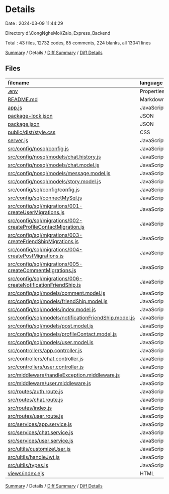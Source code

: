 # Details

Date : 2024-03-09 11:44:29

Directory d:\\CongNgheMoi\\Zalo_Express_Backend

Total : 43 files,  12732 codes, 85 comments, 224 blanks, all 13041 lines

[Summary](results.md) / Details / [Diff Summary](diff.md) / [Diff Details](diff-details.md)

## Files
| filename | language | code | comment | blank | total |
| :--- | :--- | ---: | ---: | ---: | ---: |
| [.env](/.env) | Properties | 12 | 8 | 3 | 23 |
| [README.md](/README.md) | Markdown | 9 | 0 | 4 | 13 |
| [app.js](/app.js) | JavaScript | 40 | 9 | 18 | 67 |
| [package-lock.json](/package-lock.json) | JSON | 10,351 | 0 | 1 | 10,352 |
| [package.json](/package.json) | JSON | 52 | 0 | 1 | 53 |
| [public/dist/style.css](/public/dist/style.css) | CSS | 0 | 0 | 1 | 1 |
| [server.js](/server.js) | JavaScript | 30 | 3 | 20 | 53 |
| [src/config/nosql/config.js](/src/config/nosql/config.js) | JavaScript | 16 | 5 | 5 | 26 |
| [src/config/nosql/models/chat.history.js](/src/config/nosql/models/chat.history.js) | JavaScript | 21 | 0 | 3 | 24 |
| [src/config/nosql/models/chat.model.js](/src/config/nosql/models/chat.model.js) | JavaScript | 42 | 0 | 3 | 45 |
| [src/config/nosql/models/message.model.js](/src/config/nosql/models/message.model.js) | JavaScript | 37 | 0 | 5 | 42 |
| [src/config/nosql/models/story.model.js](/src/config/nosql/models/story.model.js) | JavaScript | 17 | 0 | 3 | 20 |
| [src/config/sql/config/config.js](/src/config/sql/config/config.js) | JavaScript | 35 | 0 | 3 | 38 |
| [src/config/sql/connectMySql.js](/src/config/sql/connectMySql.js) | JavaScript | 12 | 0 | 4 | 16 |
| [src/config/sql/migrations/001-createUserMigrations.js](/src/config/sql/migrations/001-createUserMigrations.js) | JavaScript | 48 | 1 | 1 | 50 |
| [src/config/sql/migrations/002-createProfileContactMigration.js](/src/config/sql/migrations/002-createProfileContactMigration.js) | JavaScript | 50 | 1 | 0 | 51 |
| [src/config/sql/migrations/003-createFriendShipMigrations.js](/src/config/sql/migrations/003-createFriendShipMigrations.js) | JavaScript | 40 | 1 | 0 | 41 |
| [src/config/sql/migrations/004-createPostMigrations.js](/src/config/sql/migrations/004-createPostMigrations.js) | JavaScript | 44 | 1 | 0 | 45 |
| [src/config/sql/migrations/005-createCommentMigrations.js](/src/config/sql/migrations/005-createCommentMigrations.js) | JavaScript | 42 | 1 | 0 | 43 |
| [src/config/sql/migrations/006-createNotificationFriendShip.js](/src/config/sql/migrations/006-createNotificationFriendShip.js) | JavaScript | 49 | 1 | 0 | 50 |
| [src/config/sql/models/comment.model.js](/src/config/sql/models/comment.model.js) | JavaScript | 29 | 6 | 0 | 35 |
| [src/config/sql/models/friendShip.model.js](/src/config/sql/models/friendShip.model.js) | JavaScript | 37 | 6 | 4 | 47 |
| [src/config/sql/models/index.model.js](/src/config/sql/models/index.model.js) | JavaScript | 38 | 0 | 4 | 42 |
| [src/config/sql/models/notificationFriendShip.model.js](/src/config/sql/models/notificationFriendShip.model.js) | JavaScript | 63 | 7 | 4 | 74 |
| [src/config/sql/models/post.model.js](/src/config/sql/models/post.model.js) | JavaScript | 32 | 6 | 0 | 38 |
| [src/config/sql/models/profileContact.model.js](/src/config/sql/models/profileContact.model.js) | JavaScript | 38 | 6 | 0 | 44 |
| [src/config/sql/models/user.model.js](/src/config/sql/models/user.model.js) | JavaScript | 49 | 6 | 6 | 61 |
| [src/controllers/app.controller.js](/src/controllers/app.controller.js) | JavaScript | 123 | 1 | 9 | 133 |
| [src/controllers/chat.controller.js](/src/controllers/chat.controller.js) | JavaScript | 114 | 0 | 10 | 124 |
| [src/controllers/user.controller.js](/src/controllers/user.controller.js) | JavaScript | 184 | 1 | 20 | 205 |
| [src/middleware/handleException.middleware.js](/src/middleware/handleException.middleware.js) | JavaScript | 16 | 8 | 6 | 30 |
| [src/middleware/user.middleware.js](/src/middleware/user.middleware.js) | JavaScript | 40 | 1 | 4 | 45 |
| [src/routes/auth.route.js](/src/routes/auth.route.js) | JavaScript | 17 | 0 | 7 | 24 |
| [src/routes/chat.route.js](/src/routes/chat.route.js) | JavaScript | 18 | 0 | 3 | 21 |
| [src/routes/index.js](/src/routes/index.js) | JavaScript | 14 | 0 | 4 | 18 |
| [src/routes/user.route.js](/src/routes/user.route.js) | JavaScript | 30 | 0 | 12 | 42 |
| [src/services/app.service.js](/src/services/app.service.js) | JavaScript | 177 | 3 | 12 | 192 |
| [src/services/chat.service.js](/src/services/chat.service.js) | JavaScript | 158 | 0 | 5 | 163 |
| [src/services/user.service.js](/src/services/user.service.js) | JavaScript | 503 | 3 | 21 | 527 |
| [src/ultils/customizeUser.js](/src/ultils/customizeUser.js) | JavaScript | 31 | 0 | 7 | 38 |
| [src/ultils/handleJwt.js](/src/ultils/handleJwt.js) | JavaScript | 34 | 0 | 5 | 39 |
| [src/ultils/types.js](/src/ultils/types.js) | JavaScript | 14 | 0 | 3 | 17 |
| [views/index.ejs](/views/index.ejs) | HTML | 26 | 0 | 3 | 29 |

[Summary](results.md) / Details / [Diff Summary](diff.md) / [Diff Details](diff-details.md)